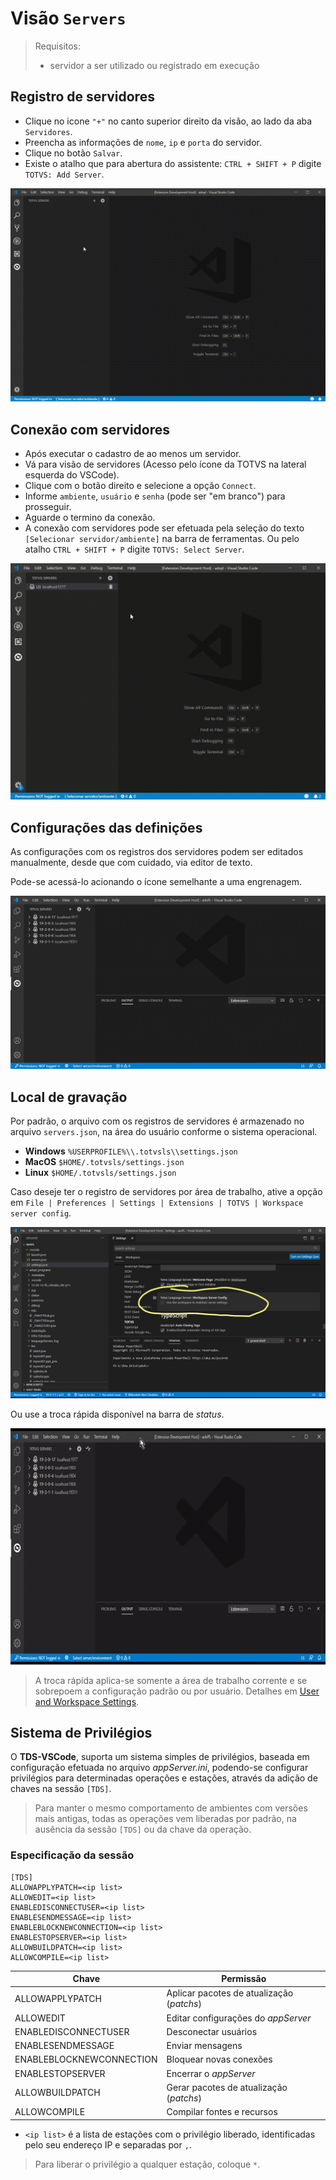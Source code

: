 # Visão `Servers`

> Requisitos:
> - servidor a ser utilizado ou registrado em execução

## Registro de servidores

- Clique no icone `"+"` no canto superior direito da visão, ao lado da aba `Servidores`.
- Preencha as informações de `nome`, `ip` e `porta` do servidor.
- Clique no botão `Salvar`.
- Existe o atalho que para abertura do assistente: `CTRL + SHIFT + P` digite `TOTVS: Add Server`.

![New server](./gifs/AddServer.gif)

## Conexão com servidores

- Após executar o cadastro de ao menos um servidor.
- Vá para visão de servidores (Acesso pelo ícone da TOTVS na lateral esquerda do VSCode).
- Clique com o botão direito e selecione a opção `Connect`.
- Informe `ambiente`, `usuário` e `senha` (pode ser "em branco") para prosseguir.
- Aguarde o termino da conexão.
- A conexão com servidores pode ser efetuada pela seleção do texto `[Selecionar servidor/ambiente]` na barra de ferramentas. Ou pelo atalho `CTRL + SHIFT + P` digite `TOTVS: Select Server`.

![Connect Server](./gifs/ConnectServer.gif)

## Configurações das definições

As configurações com os registros dos servidores podem ser editados manualmente, desde que com cuidado, via editor de texto.

Pode-se acessá-lo acionando o ícone semelhante a uma engrenagem.

![Edit file server](./gifs/serversEditFile.gif)

## Local de gravação

Por padrão, o arquivo com os registros de servidores é armazenado no arquivo `servers.json`, na área do usuário conforme o sistema operacional.

* **Windows** `%USERPROFILE%\\.totvsls\\settings.json`
* **MacOS** `$HOME/.totvsls/settings.json`
* **Linux** `$HOME/.totvsls/settings.json`

Caso deseje ter o registro de servidores por área de trabalho, ative a opção em `File | Preferences | Settings | Extensions | TOTVS | Workspace server config`.

![Workspace Server Config](./images/workspaceServerConfig.png)

Ou use a troca rápida disponível na barra de _status_.

![Workspace Server Config](./gifs/toggleWorkspaceConfig.gif)

> A troca rápida aplica-se somente a área de trabalho corrente e se sobrepoem a configuração padrão ou por usuário. Detalhes em [User and Workspace Settings](https://code.visualstudio.com/docs/getstarted/settings).

## Sistema de Privilégios

O **TDS-VSCode**, suporta um sistema simples de privilégios, baseada em configuração efetuada no arquivo _appServer.ini_, podendo-se configurar  privilégios para determinadas operações e estações, através da adição de chaves na sessão `[TDS]`.

> Para manter o mesmo comportamento de ambientes com versões mais antigas, todas as operações vem liberadas por padrão, na ausência da sessão `[TDS]` ou da chave da operação.

### Especificação da sessão

```
[TDS]
ALLOWAPPLYPATCH=<ip list>
ALLOWEDIT=<ip list>
ENABLEDISCONNECTUSER=<ip list>
ENABLESENDMESSAGE=<ip list>
ENABLEBLOCKNEWCONNECTION=<ip list>
ENABLESTOPSERVER=<ip list>
ALLOWBUILDPATCH=<ip list>
ALLOWCOMPILE=<ip list>
```

Chave | Permissão |
----- | --------- |
ALLOWAPPLYPATCH | Aplicar pacotes de atualização (_patchs_)
ALLOWEDIT | Editar configurações do _appServer_
ENABLEDISCONNECTUSER | Desconectar usuários
ENABLESENDMESSAGE | Enviar mensagens
ENABLEBLOCKNEWCONNECTION | Bloquear novas conexões
ENABLESTOPSERVER | Encerrar o _appServer_
ALLOWBUILDPATCH | Gerar pacotes de atualização (_patchs_)
ALLOWCOMPILE | Compilar fontes e recursos

- `<ip list>` é a lista de estações com o privilégio liberado, identificadas pelo seu endereço IP e separadas por `,`.

> Para liberar o privilégio a qualquer estação, coloque `*`.
